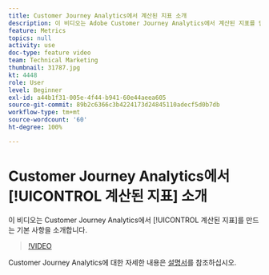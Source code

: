 ```yaml
---
title: Customer Journey Analytics에서 계산된 지표 소개
description: 이 비디오는 Adobe Customer Journey Analytics에서 계산된 지표를 만드는 기본 사항을 소개합니다.
feature: Metrics
topics: null
activity: use
doc-type: feature video
team: Technical Marketing
thumbnail: 31787.jpg
kt: 4448
role: User
level: Beginner
exl-id: a44b1f31-005e-4f44-b941-60e44aeea605
source-git-commit: 89b2c6366c3b4224173d24845110adecf5d0b7db
workflow-type: tm+mt
source-wordcount: '60'
ht-degree: 100%

---
```


# Customer Journey Analytics에서 [!UICONTROL 계산된 지표] 소개

이 비디오는 Customer Journey Analytics에서 [!UICONTROL 계산된 지표]를 만드는 기본 사항을 소개합니다.

>[!VIDEO](https://video.tv.adobe.com/v/31787/?quality=12&learn=on)

Customer Journey Analytics에 대한 자세한 내용은 [설명서](https://experienceleague.adobe.com/docs/analytics-platform/using/cja-landing.html)를 참조하십시오.
